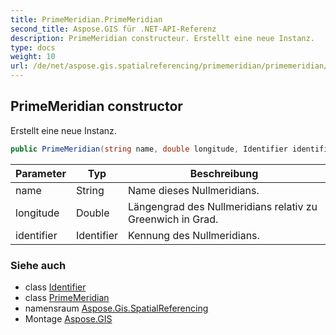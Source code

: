 ```yaml
---
title: PrimeMeridian.PrimeMeridian
second_title: Aspose.GIS für .NET-API-Referenz
description: PrimeMeridian constructeur. Erstellt eine neue Instanz.
type: docs
weight: 10
url: /de/net/aspose.gis.spatialreferencing/primemeridian/primemeridian/
---
```

## PrimeMeridian constructor

Erstellt eine neue Instanz.

```csharp
public PrimeMeridian(string name, double longitude, Identifier identifier = null)
```

| Parameter | Typ | Beschreibung |
| --- | --- | --- |
| name | String | Name dieses Nullmeridians. |
| longitude | Double | Längengrad des Nullmeridians relativ zu Greenwich in Grad. |
| identifier | Identifier | Kennung des Nullmeridians. |

### Siehe auch

* class [Identifier](../../identifier/)
* class [PrimeMeridian](../)
* namensraum [Aspose.Gis.SpatialReferencing](../../primemeridian/)
* Montage [Aspose.GIS](../../../)


